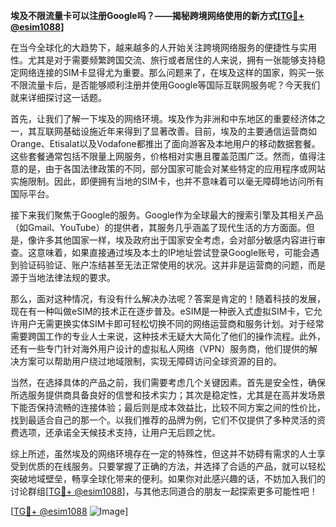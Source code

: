**埃及不限流量卡可以注册Google吗？——揭秘跨境网络使用的新方式[[TG💪+ @esim1088](https://t.me/s/esim1088)]**

在当今全球化的大趋势下，越来越多的人开始关注跨境网络服务的便捷性与实用性。尤其是对于需要频繁跨国交流、旅行或者居住的人来说，拥有一张能够支持稳定网络连接的SIM卡显得尤为重要。那么问题来了，在埃及这样的国家，购买一张不限流量卡后，是否能够顺利注册并使用Google等国际互联网服务呢？今天我们就来详细探讨这一话题。

首先，让我们了解一下埃及的网络环境。埃及作为非洲和中东地区的重要经济体之一，其互联网基础设施近年来得到了显著改善。目前，埃及的主要通信运营商如Orange、Etisalat以及Vodafone都推出了面向游客及本地用户的移动数据套餐。这些套餐通常包括不限量上网服务，价格相对实惠且覆盖范围广泛。然而，值得注意的是，由于各国法律政策的不同，部分国家可能会对某些特定的应用程序或网站实施限制。因此，即便拥有当地的SIM卡，也并不意味着可以毫无障碍地访问所有国际平台。

接下来我们聚焦于Google的服务。Google作为全球最大的搜索引擎及其相关产品（如Gmail、YouTube）的提供者，其服务几乎涵盖了现代生活的方方面面。但是，像许多其他国家一样，埃及政府出于国家安全考虑，会对部分敏感内容进行审查。这意味着，如果直接通过埃及本土的IP地址尝试登录Google账号，可能会遇到验证码验证、账户冻结甚至无法正常使用的状况。这并非是运营商的问题，而是源于当地法律法规的要求。

那么，面对这种情况，有没有什么解决办法呢？答案是肯定的！随着科技的发展，现在有一种叫做eSIM的技术正在逐步普及。eSIM是一种嵌入式虚拟SIM卡，它允许用户无需更换实体SIM卡即可轻松切换不同的网络运营商和服务计划。对于经常需要跨国工作的专业人士来说，这种技术无疑大大简化了他们的操作流程。此外，还有一些专门针对海外用户设计的虚拟私人网络（VPN）服务商，他们提供的解决方案可以帮助用户绕过地域限制，实现无障碍访问全球资源的目的。

当然，在选择具体的产品之前，我们需要考虑几个关键因素。首先是安全性，确保所选服务提供商具备良好的信誉和技术实力；其次是稳定性，尤其是在高并发场景下能否保持流畅的连接体验；最后则是成本效益比，比较不同方案之间的性价比，找到最适合自己的那一个。以我们推荐的品牌为例，它们不仅提供了多种灵活的资费选项，还承诺全天候技术支持，让用户无后顾之忧。

综上所述，虽然埃及的网络环境存在一定的特殊性，但这并不妨碍有需求的人士享受到优质的在线服务。只要掌握了正确的方法，并选择了合适的产品，就可以轻松突破地域壁垒，畅享全球化带来的便利。如果你对此感兴趣的话，不妨加入我们的讨论群组[[TG💪+ @esim1088](https://t.me/s/esim1088)]，与其他志同道合的朋友一起探索更多可能性吧！

[[TG💪+ @esim1088](https://t.me/s/esim1088) ![Image](https://i.postimg.cc/4NQfJmqS/Snipaste-2025-05-13-00-14-12.png)]